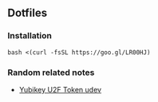## Dotfiles

### Installation

```
bash <(curl -fsSL https://goo.gl/LR00HJ)
```

### Random related notes

- [Yubikey U2F Token udev](https://gist.github.com/fntlnz/a4513162960e1e9fdb99)
